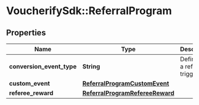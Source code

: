 # VoucherifySdk::ReferralProgram

## Properties

| Name | Type | Description | Notes |
| ---- | ---- | ----------- | ----- |
| **conversion_event_type** | **String** | Define how a referral is triggered. | [optional] |
| **custom_event** | [**ReferralProgramCustomEvent**](ReferralProgramCustomEvent.md) |  | [optional] |
| **referee_reward** | [**ReferralProgramRefereeReward**](ReferralProgramRefereeReward.md) |  | [optional] |

